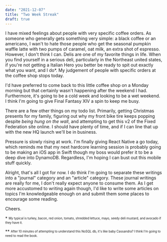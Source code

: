 ```yaml
---
date: "2021-12-07"
title: "Two Week Streak"
draft: true
---
```


I have mixed feelings about people with very specific coffee orders. As someone who generally gets something very simple: a black coffee or an americano, I wan't to hate those people who get the seasonal pumpkin waffle latte with two pumps of caramel, oat milk, an extra shot of espresso. However, I don't think I can. Delis are one of my favorite things in life. When you find yourself in a serious deli, particularly in the Northeast united states, if you're not getting a Italian Hero you better be ready to spit out exactly what you want, and I do*. My judgement of people with specific orders at the coffee shop stops today. 

I'd have preferred to come back to this little coffee shop on a Monday morning but that certainly wasn't happening after the weekend I had. Furthermore, it's going to be a cold week and looking to be a wet weekend. I think I'm going to give Final Fantasy XIV a spin to keep me busy. 

There are a few other things on my todo list. Primarily, getting Christmas presents for my family, figuring out why my front bike tire keeps popping despite _being hung on the wall_, and attempting to get this v2 of the Fixed Federation site online. I should have plenty of time, and if I can line that up with the new HQ launch we'll be in business.

Pressure is slowly rising at work. I'm finally giving React Native a go today, which reminds me that my next hardcore learning session is probably going to be making an iOS app in Swift though my boss would prefer it to be a deep dive into DynamoDB. Regardless, I'm hoping I can bust out this mobile stuff quickly. 

Alright, that's all I got for now. I do think I'm going to separate these writings into a "journal" category and an "article" category. These journal writings are really for me, I don't really expect anyone to consume them. As I get more accustomed to writing again though, I'd like to write some articles on topics I'm knowledgeable enough on and submit them some places to encourage some reading. 

Cheers. 

\* <sup><sub>My typical is turkey, bacon, red onion, tomato, shredded lettuce, mayo, seedy deli mustard, and avocado if they have it.</sup></sub>

\*\* <sup><sub>After 10 minutes of attempting to understand this NoSQL db, it's like baby Cassandra? I think I'm going to need to read the book.</sup></sub>